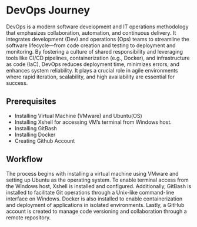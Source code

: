 # DevOps Journey

DevOps is a modern software development and IT operations methodology that emphasizes collaboration, automation, and continuous delivery.
It integrates development (Dev) and operations (Ops) teams to streamline the software lifecycle—from code creation and testing to 
deployment and monitoring. By fostering a culture of shared responsibility and leveraging tools like CI/CD pipelines, containerization (e.g., Docker), 
and infrastructure as code (IaC), DevOps reduces deployment time, minimizes errors, and enhances system reliability. 
It plays a crucial role in agile environments where rapid iteration, scalability, and high availability are essential for success.


## Prerequisites
- Installing Virtual Machine (VMware) and Ubuntu(OS)
- Installing Xshell for accessing VM’s terminal from Windows host.
- Installing GitBash
- Installing Docker 
- Creating Github Account

## Workflow
The process begins with installing a virtual machine using VMware and setting up Ubuntu as the operating system. 
To enable terminal access from the Windows host, Xshell is installed and configured. 
Additionally, GitBash is installed to facilitate Git operations through a Unix-like command-line interface on Windows. 
Docker is also installed to enable containerization and deployment of applications in isolated environments. 
Lastly, a GitHub account is created to manage code versioning and collaboration through a remote repository.






